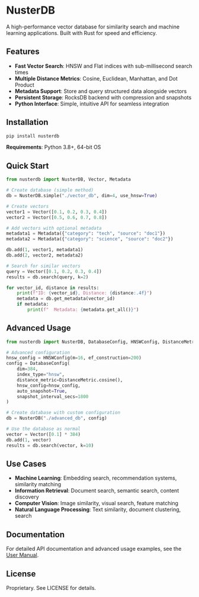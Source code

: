 # NusterDB

A high-performance vector database for similarity search and machine learning applications. Built with Rust for speed and efficiency.

## Features

- **Fast Vector Search**: HNSW and Flat indices with sub-millisecond search times
- **Multiple Distance Metrics**: Cosine, Euclidean, Manhattan, and Dot Product
- **Metadata Support**: Store and query structured data alongside vectors
- **Persistent Storage**: RocksDB backend with compression and snapshots
- **Python Interface**: Simple, intuitive API for seamless integration

## Installation

```bash
pip install nusterdb
```

**Requirements**: Python 3.8+, 64-bit OS

## Quick Start

```python
from nusterdb import NusterDB, Vector, Metadata

# Create database (simple method)
db = NusterDB.simple("./vector_db", dim=4, use_hnsw=True)

# Create vectors
vector1 = Vector([0.1, 0.2, 0.3, 0.4])
vector2 = Vector([0.5, 0.6, 0.7, 0.8])

# Add vectors with optional metadata
metadata1 = Metadata({"category": "tech", "source": "doc1"})
metadata2 = Metadata({"category": "science", "source": "doc2"})

db.add(1, vector1, metadata1)
db.add(2, vector2, metadata2)

# Search for similar vectors
query = Vector([0.1, 0.2, 0.3, 0.4])
results = db.search(query, k=2)

for vector_id, distance in results:
    print(f"ID: {vector_id}, Distance: {distance:.4f}")
    metadata = db.get_metadata(vector_id)
    if metadata:
        print(f"  Metadata: {metadata.get_all()}")
```

## Advanced Usage

```python
from nusterdb import NusterDB, DatabaseConfig, HNSWConfig, DistanceMetric

# Advanced configuration
hnsw_config = HNSWConfig(m=16, ef_construction=200)
config = DatabaseConfig(
    dim=384,
    index_type="hnsw",
    distance_metric=DistanceMetric.cosine(),
    hnsw_config=hnsw_config,
    auto_snapshot=True,
    snapshot_interval_secs=1800
)

# Create database with custom configuration
db = NusterDB("./advanced_db", config)

# Use the database as normal
vector = Vector([0.1] * 384)
db.add(1, vector)
results = db.search(vector, k=10)
```

## Use Cases

- **Machine Learning**: Embedding search, recommendation systems, similarity matching
- **Information Retrieval**: Document search, semantic search, content discovery  
- **Computer Vision**: Image similarity, visual search, feature matching
- **Natural Language Processing**: Text similarity, document clustering, search

## Documentation

For detailed API documentation and advanced usage examples, see the [User Manual](USER_MANUAL.md).

## License

Proprietary. See LICENSE for details.
